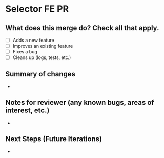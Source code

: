 # Selector FE PR

## What does this merge do? Check all that apply.
- [ ] Adds a new feature
- [ ] Improves an existing feature
- [ ] Fixes a bug
- [ ] Cleans up (logs, tests, etc.)

## Summary of changes

-

## Notes for reviewer (any known bugs, areas of interest, etc.)

-

## Next Steps (Future Iterations)

-
